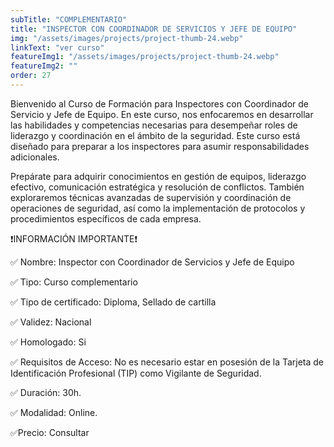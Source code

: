 ```yaml
---
subTitle: "COMPLEMENTARIO" 
title: "INSPECTOR CON COORDINADOR DE SERVICIOS Y JEFE DE EQUIPO"
img: "/assets/images/projects/project-thumb-24.webp"
linkText: "ver curso"
featureImg1: "/assets/images/projects/project-thumb-24.webp"
featureImg2: ""
order: 27
---
```

Bienvenido al Curso de Formación para Inspectores con Coordinador de Servicio y Jefe de Equipo. En este curso, nos 
enfocaremos en desarrollar las habilidades y competencias necesarias para desempeñar roles de liderazgo y coordinación 
en el ámbito de la seguridad. Este curso está diseñado para preparar a los inspectores para asumir responsabilidades adicionales.

Prepárate para adquirir conocimientos en gestión de equipos, liderazgo efectivo, comunicación estratégica y resolución 
de conflictos. También exploraremos técnicas avanzadas de supervisión y coordinación de operaciones de seguridad, así 
como la implementación de protocolos y procedimientos específicos de cada empresa.

❗️INFORMACIÓN IMPORTANTE❗️

✅ Nombre: Inspector con Coordinador de Servicios y Jefe de Equipo

✅ Tipo: Curso complementario

✅ Tipo de certificado: Diploma, Sellado de cartilla

✅ Validez: Nacional

✅ Homologado: Si

✅ Requisitos de Acceso: No es necesario estar en posesión de la Tarjeta de Identificación Profesional (TIP) como Vigilante de Seguridad.

✅ Duración: 30h.

✅ Modalidad: Online.

✅Precio: Consultar